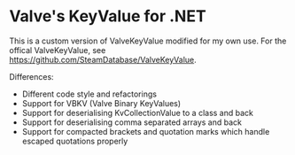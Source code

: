 # Valve's KeyValue for .NET

This is a custom version of ValveKeyValue modified for my own use.
For the offical ValveKeyValue, see https://github.com/SteamDatabase/ValveKeyValue.

Differences:
- Different code style and refactorings
- Support for VBKV (Valve Binary KeyValues)
- Support for deserialising KvCollectionValue to a class and back
- Support for deserialising comma separated arrays and back
- Support for compacted brackets and quotation marks which handle escaped quotations properly